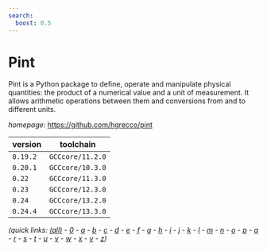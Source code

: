 ```yaml
---
search:
  boost: 0.5
---
```

# Pint

Pint is a Python package to define, operate and manipulate physical quantities: the product of a numerical value and a unit of measurement. It allows arithmetic operations between them and conversions from and to different units.

*homepage*: <https://github.com/hgrecco/pint>

version | toolchain
--------|----------
``0.19.2`` | ``GCCcore/11.2.0``
``0.20.1`` | ``GCCcore/10.3.0``
``0.22`` | ``GCCcore/11.3.0``
``0.23`` | ``GCCcore/12.3.0``
``0.24`` | ``GCCcore/13.2.0``
``0.24.4`` | ``GCCcore/13.3.0``


*(quick links: [(all)](../index.md) - [0](../0/index.md) - [a](../a/index.md) - [b](../b/index.md) - [c](../c/index.md) - [d](../d/index.md) - [e](../e/index.md) - [f](../f/index.md) - [g](../g/index.md) - [h](../h/index.md) - [i](../i/index.md) - [j](../j/index.md) - [k](../k/index.md) - [l](../l/index.md) - [m](../m/index.md) - [n](../n/index.md) - [o](../o/index.md) - [p](../p/index.md) - [q](../q/index.md) - [r](../r/index.md) - [s](../s/index.md) - [t](../t/index.md) - [u](../u/index.md) - [v](../v/index.md) - [w](../w/index.md) - [x](../x/index.md) - [y](../y/index.md) - [z](../z/index.md))*

